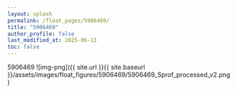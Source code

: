 ```yaml
---
layout: splash
permalink: /float_pages/5906469/
title: "5906469"
author_profile: false
last_modified_at: 2025-06-13
toc: false
---
```

 
5906469
![img-png]({{ site.url }}{{ site.baseurl }}/assets/images/float_figures/5906469/5906469_Sprof_processed_v2.png)